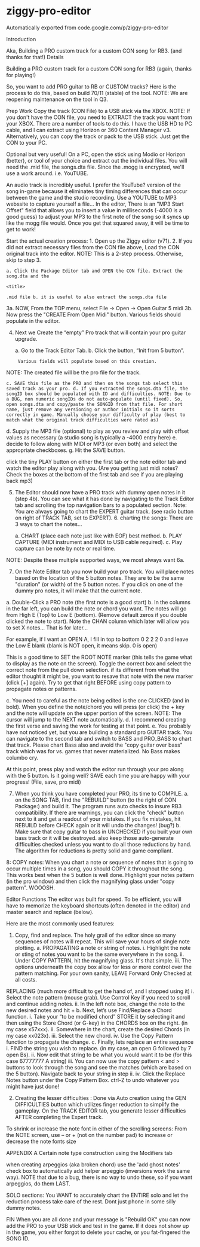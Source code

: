 # ziggy-pro-editor
Automatically exported from code.google.com/p/ziggy-pro-editor

Introduction

Aka, Building a PRO custom track for a custom CON song for RB3. (and thanks for that!)
Details

Building a PRO custom track for a custom CON song for RB3 (again, thanks for playing!)

So, you want to add PRO guitar to RB or CUSTOM tracks? Here is the process to do this, based on build 70/11 (stable) of the tool. NOTE: We are reopening maintenance on the tool in Q3.

Prep Work Copy the track (CON File) to a USB stick via the XBOX. NOTE: If you don't have the CON file, you need to EXTRACT the track you want from your XBOX. There are a number of tools to do this. I have the USB HD to PC cable, and I can extract using Horizon or 360 Content Manager v3. Alternatively, you can copy the track or pack to the USB stick. Just get the CON to your PC.

Optional but very useful! On a PC, open the stick using Modio or Horizon (better), or tool of your choice and extract out the individual files. You will need the .mid file, the songs.dta file. Since the .mogg is encrypted, we'll use a work around. i.e. YouTUBE.

An audio track is incredibly useful. I prefer the YouTube? version of the song in-game because it eliminates tiny timing differences that can occur between the game and the studio recording. Use a YOUTUBE to MP3 webssite to capture yourself a file... In the editor, There is an "MP3 Start Offset" field that allows you to insert a value in milliseconds (-4000 is a good guess) to adjust your MP3 to the first note of the song so it syncs up like the mogg file would. Once you get that squared away, it will be time to get to work!

Start the actual creation process: 1. Open up the Ziggy editor (v71). 2. If you did not extract necessary files from the CON file above, Load the CON original track into the editor. NOTE: This is a 2-step process. Otherwise, skip to step 3.

    a. Click the Package Editor tab and OPEN the CON file. Extract the song.dta and the

    <title>

    .mid file b. it is useful to also extract the songs.dta file 

3a. NOW, From the TOP menu, select File -> Open -> Open Guitar 5 midi 3b. Now press the "CREATE From Open Midi" button. Various fields should populate in the editor.

4. Next we Create the “empty” Pro track that will contain your pro guitar upgrade.

    a. Go to the Track Editor Tab. b. Click the button, “Init from 5 button”.

        Various fields will populate based on this creation. 

NOTE: The created file will be the pro file for the track.

    c. SAVE this file as the PRO and then on the songs tab select this saved track as your pro. d. If you extracted the songs.dta file, the songID box should be populated with ID and difficulties. NOTE: Due to a BUG, non numeric songIDs do not auto-populate (until fixed). So, open songs.dta and copy/paste the SONGID from that file. For short name, just remove any versioning or author initials so it sorts correctly in game. Manually choose your difficulty of play (best to match what the original track difficulties were rated as) 

d. Supply the MP3 file (optional) to play as you review and play with offset values as necessary (a studio song is typically a -4000 entry here) e. decide to follow along with MIDI or MP3 (or even both) and select the appropriate checkboxes. g. Hit the SAVE button.

click the tiny PLAY button on either the first tab or the note editor tab and watch the editor play along with you. (Are you getting just midi notes? Check the boxes at the bottom of the first tab and see if you are playing back mp3)

5. The Editor should now have a PRO track with dummy open notes in it (step 4b). You can see what it has done by navigating to the Track Editor tab and scrolling the top navigation bars to a populated section. Note: You are always going to chart the EXPERT guitar track. (see radio button on right of TRACK TAB, set to EXPERT). 6. charting the songs: There are 3 ways to chart the notes...

    a. CHART (place each note just like with EOF) best method. b. PLAY CAPTURE (MIDI instrument and MIDI to USB cable required). c. Play capture can be note by note or real time. 

NOTE: Despite these multiple supported ways, we most always want 6a.

7. On the Note Editor tab you now build your pro track. You will place notes based on the location of the 5 button notes. They are to be the same "duration" (or width) of the 5 button notes. If you click on one of the dummy pro notes, it will make that the current note.

a. Double-Click a PRO note (the first note is a good start) b. In the columns in the far left, you can build the note or chord you want. The notes will go from High E (Top) to Low E (bottom). (Remove default zeros if you double clicked the note to start). Note the CHAN column which later will allow you to set X notes... That is for later...

For example, if I want an OPEN A, I fill in top to bottom 0 2 2 2 0 and leave the Low E blank (blank is NOT open, it means skip. 0 is open)

This is a good time to SET the ROOT NOTE marker (this tells the game what to display as the note on the screen). Toggle the correct box and select the correct note from the pull down selection. if its different from what the editor thought it might be, you want to resave that note with the new marker (click [+] again). Try to get that right BEFORE using copy pattern to propagate notes or patterns.

c. You need to careful as the note being edited is the one CLICKED (and in bold). When you define the note/chord you will press (or click) the + key and the note will update on the upper portion of the screen. NOTE: The cursor will jump to the NEXT note automatically. d. I recommend creating the first verse and saving the work for testing at that point. e. You probably have not noticed yet, but you are building a standard pro GUITAR track. You can navigate to the second tab and switch to BASS and PRO_BASS to chart that track. Please chart Bass also and avoid the "copy guitar over bass" track which was for vs. games that never materialized. No Bass makes columbo cry.

At this point, press play and watch the editor run through your pro along with the 5 button. Is it going well? SAVE each time you are happy with your progress! (File, save, pro midi)

7. When you think you have completed your PRO, its time to COMPILE. a. on the SONG TAB, find the "REBUILD" button (to the right of CON Package:) and build it. The program runs auto checks to insure RB3 compatibility. If there are warnings, you can click the "check" button next to it and get a readout of your mistakes. If you fix mistakes, hit REBUILD before CHECK again or it will undo the changes! (bug?) b. Make sure that copy guitar to bass in UNCHECKED if you built your own bass track or it will be destroyed. also keep those auto-generate difficulties checked unless you want to do all those reductions by hand. The algorithm for reductions is pretty solid and game compliant.

8: COPY notes: When you chart a note or sequence of notes that is going to occur multiple times in a song, you should COPY it throughout the song. This works best when the 5 button is well done. Highlight your notes pattern (in the pro window) and then click the magnifying glass under "copy pattern". WOOOSH.

Editor Functions The editor was built for speed. To be efficient, you will have to memorize the keyboard shortcuts (often denoted in the editor) and master search and replace (below).

Here are the most commonly used features:

1. Copy, find and replace. The holy grail of the editor since so many sequences of notes will repeat. This will save your hours of single note plotting. a. PROPAGATING a note or string of notes. i. Highlight the note or sting of notes you want to be the same everywhere in the song. ii. Under COPY PATTERN, hit the magnifying glass. It's that simple. iii. The options underneath the copy box allow for less or more control over the pattern matching. For your own sanity, LEAVE Forward Only Checked at all costs.

REPLACING (much more difficult to get the hand of, and I stopped using it) i. Select the note pattern (mouse grab). Use Control Key if you need to scroll and continue adding notes. ii. In the left note box, change the note to the new desired notes and hit + b. Next, let’s use Find/Replace a Chord function. i. Take your “to be modified chord” STORE it by selecting it and then using the Store Chord (or G-key) in the CHORDS box on the right. (in my case x57xxx). ii. Somewhere in the chart, create the desired Chords (in my case xx023x). iii. Select the new chord. iv. Use the Copy Pattern function to propagate the change. c. Finally, lets replace an entire sequence i. FIND the string you wish to replace. (in my case, an open G followed by 7 open Bs). ii. Now edit that string to be what you would want it to be (for this case 67777777 A string) iii. You can now use the copy pattern < and > buttons to look through the song and see the matches (which are based on the 5 button). Navigate back to your string in step ii. iv. Click the Replace Notes button under the Copy Pattern Box. ctrl-Z to undo whatever you might have just done!

2. Creating the lesser difficulties : Done via Auto creation using the GEN DIFFICULTIES button which utilizes finger reduction to simplify the gameplay. On the TRACK EDITOR tab, you generate lesser difficulties AFTER completing the Expert track.

To shrink or increase the note font in either of the scrolling screens: From the NOTE screen, use – or + (not on the number pad) to increase or decrease the note fonts size

APPENDIX A Certain note type construction using the Modifiers tab

when creating arpeggios (aka broken chord) use the 'add ghost notes' check box to automatically add helper arpeggio (inversions work the same way). NOTE that due to a bug, there is no way to undo these, so if you want arpeggios, do them LAST.

SOLO sections: You WANT to accurately chart the ENTIRE solo and let the reduction process take care of the rest. Dont just phone in some silly dummy notes.

FIN When you are all done and your message is "Rebuild OK" you can now add the PRO to your USB stick and test in the game. If it does not show up in the game, you either forgot to delete your cache, or you fat-fingered the SONG ID. 
